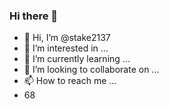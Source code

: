 ### Hi there 👋
- 👋 Hi, I’m @stake2137
- 👀 I’m interested in ...
- 🌱 I’m currently learning ...
- 💞️ I’m looking to collaborate on ...
- 📫 How to reach me ...
- 68
<!--
**Themanhdh/themanhdh** is a ✨ _special_ ✨ repository because its `README.md` (this file) appears on your GitHub profile.


